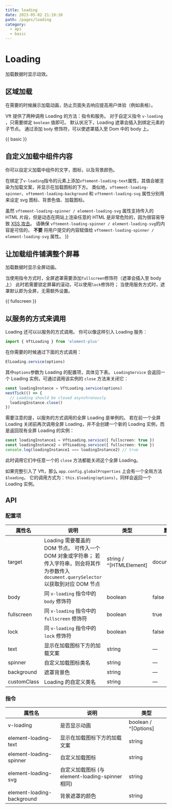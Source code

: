 ```yaml
---
title: loading
date: 2023-05-02 21:19:10
path: /pages/loading
category:
  - api
  - basic
---
```



# Loading

加载数据时显示动效。
<!-- more -->
## 区域加载

在需要的时候展示加载动画，防止页面失去响应提高用户体验（例如表格）。

Vft 提供了两种调用 Loading 的方法：指令和服务。 对于自定义指令 `v-loading`
，只需要绑定 `boolean` 值即可。 默认状况下，Loading 遮罩会插入到绑定元素的子节点。 通过添加 `body`
修饰符，可以使遮罩插入至 Dom 中的 body 上。

{{ basic }}

## 自定义加载中组件内容

你可以自定义加载中组件的文字，图标，以及背景颜色。

在绑定了`v-loading`指令的元素上添加`vftement-loading-text`属性，其值会被渲染为加载文案，并显示在加载图标的下方。
类似地，`vftement-loading-spinner`、`vftement-loading-background` 和 `vftement-loading-svg` 属性分别用来设定
svg 图标、背景色值、加载图标。


虽然 `vftement-loading-spinner / element-loading-svg` 属性支持传入的 HTML 片段，但是动态在网站上渲染任意的
HTML 是非常危险的，因为很容易导致 [XSS 攻击](https://en.wikipedia.org/wiki/Cross-site_scripting)。
请确保 `vftement-loading-spinner / element-loading-svg`的内容是可信的， **不要**
将用户提交的内容赋值给 `vftement-loading-spinner / element-loading-svg` 属性。 }}

## 让加载组件铺满整个屏幕

加载数据时显示全屏动画。

当使用指令方式时，全屏遮罩需要添加`fullscreen`修饰符（遮罩会插入至 body 上）
此时若需要锁定屏幕的滚动，可以使用`lock`修饰符； 当使用服务方式时，遮罩默认即为全屏，无需额外设置。

{{ fullscreen }}

## 以服务的方式来调用

Loading 还可以以服务的方式调用。 你可以像这样引入 Loading 服务：

```ts
import { VftLoading } from 'element-plus'
```

在你需要的时候通过下面的方式调用：

```ts
ElLoading.service(options)
```

其中`options`参数为 Loading 的配置项，具体见下表。 `LoadingService` 会返回一个 Loading
实例，可通过调用该实例的 `close` 方法来关闭它：

```ts
const loadingInstance = VftLoading.service(options)
nextTick(() => {
  // Loading should be closed asynchronously
  loadingInstance.close()
})
```

需要注意的是，以服务的方式调用的全屏 Loading 是单例的。 若在前一个全屏 Loading 关闭前再次调用全屏
Loading，并不会创建一个新的 Loading 实例，而是返回现有全屏 Loading 的实例：

```ts
const loadingInstance1 = VftLoading.service({ fullscreen: true })
const loadingInstance2 = VftLoading.service({ fullscreen: true })
console.log(loadingInstance1 === loadingInstance2) // true
```

此时调用它们中任意一个的 `close` 方法都能关闭这个全屏 Loading。

如果完整引入了 Vft，那么 `app.config.globalProperties` 上会有一个全局方法`$loading`，
它的调用方式为：`this.$loading(options)`，同样会返回一个 Loading 实例。

## API

### 配置项

| 属性名          | 说明                                                                                              | 类型                         | 默认值          |
| ----------- | ----------------------------------------------------------------------------------------------- | -------------------------- | ------------- |
| target      | Loading 需要覆盖的 DOM 节点。 可传入一个 DOM 对象或字符串； 若传入字符串，则会将其作为参数传入 `document.querySelector`以获取到对应 DOM 节点 | string / ^[HTMLElement] | document.body |
| body        | 同 `v-loading` 指令中的 `body` 修饰符                                                                   | boolean                 | false         |
| fullscreen  | 同 `v-loading` 指令中的 `fullscreen` 修饰符                                                             | boolean                 | true          |
| lock        | 同 `v-loading` 指令中的 `lock` 修饰符                                                                   | boolean                 | false         |
| text        | 显示在加载图标下方的加载文案                                                                                  | string                  | —             |
| spinner     | 自定义加载图标类名                                                                                       | string                  | —             |
| background  | 遮罩背景色                                                                                           | string                  | —             |
| customClass | Loading 的自定义类名                                                                                  | string                  | —             |

### 指令

| 属性名                         | 说明                                     | 类型                      |
| -------------------------- | -------------------------------------- | ----------------------- |
| v-loading                  | 是否显示动画                                 | boolean / ^[Options] |
| element-loading-text       | 显示在加载图标下方的加载文案                         | string               |
| element-loading-spinner    | 自定义加载图标                                | string               |
| element-loading-svg        | 自定义加载图标 (与 element-loading-spinner 相同) | string               |
| element-loading-background | 背景遮罩的颜色                                | string               |
